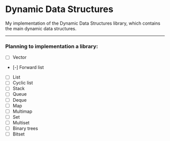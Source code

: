 # Dynamic Data Structures
My implementation of the Dynamic Data Structures library, which contains the main dynamic data structures. 

---

### Planning to implementation a library: 
- [ ] Vector
- [-] Forward list
- [ ] List
- [ ] Cyclic list
- [ ] Stack
- [ ] Queue
- [ ] Deque
- [ ] Map
- [ ] Multimap 
- [ ] Set
- [ ] Multiset 
- [ ] Binary trees
- [ ] Bitset
